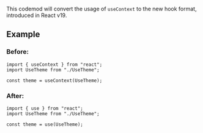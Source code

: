 This codemod will convert the usage of `useContext` to the new hook format, introduced in React v19.

## Example
### Before:

```tsx
import { useContext } from "react";
import UseTheme from "./UseTheme";

const theme = useContext(UseTheme);
```

### After:

```tsx
import { use } from "react";
import UseTheme from "./UseTheme";

const theme = use(UseTheme);
```
